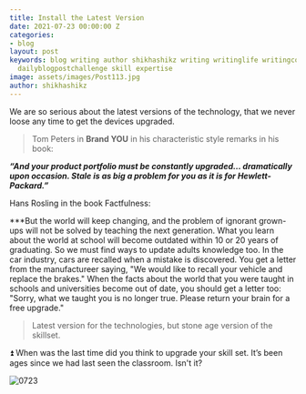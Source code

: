 ```yaml
---
title: Install the Latest Version
date: 2021-07-23 00:00:00 Z
categories:
- blog
layout: post
keywords: blog writing author shikhashikz writing writinglife writingcommunity dailyblogpost
  dailyblogpostchallenge skill expertise
image: assets/images/Post113.jpg
author: shikhashikz
---
```


We are so serious about the latest versions of the technology, that we never loose any time to get the devices upgraded.

>Tom Peters in **Brand YOU** in his characteristic style remarks in his book:
>

***“And your product portfolio must be constantly upgraded… dramatically upon occasion. Stale is as big a problem for you as it is for Hewlett-Packard.”***

Hans Rosling in the book Factfulness:

***But the world will keep changing, and the problem of ignorant grown-ups will not be solved by teaching the next generation. What you learn about the world at school will become outdated within 10 or 20 years of graduating. So we must find ways to update adults knowledge too. In the car industry, cars are recalled when a mistake is discovered. You get a letter from the manufactureer saying, "We would like to recall your vehicle and replace the brakes." When the facts about the world that you were taught in schools and universities become out of date, you should get a letter too: "Sorry, what we taught you is no longer true. Please return your brain for a free upgrade."

>Latest version for the technologies, but stone age version of the skillset.
>

⏫ When was the last time did you think to upgrade your skill set. It’s been ages since we had last seen the classroom. Isn't it?

![0723](https://user-images.githubusercontent.com/21696121/126760329-be359b99-1575-42b9-98ff-5c8e7b603268.png)


